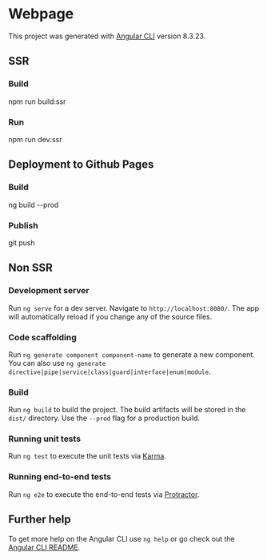 # Webpage

This project was generated with [Angular CLI](https://github.com/angular/angular-cli) version 8.3.23.

## SSR

### Build

npm run build:ssr

### Run

npm run dev:ssr

## Deployment to Github Pages

### Build

ng build --prod

### Publish

git push

## Non SSR

### Development server

Run `ng serve` for a dev server. Navigate to `http://localhost:8080/`. The app will automatically reload if you change any of the source files.

### Code scaffolding

Run `ng generate component component-name` to generate a new component. You can also use `ng generate directive|pipe|service|class|guard|interface|enum|module`.

### Build

Run `ng build` to build the project. The build artifacts will be stored in the `dist/` directory. Use the `--prod` flag for a production build.

### Running unit tests

Run `ng test` to execute the unit tests via [Karma](https://karma-runner.github.io).

### Running end-to-end tests

Run `ng e2e` to execute the end-to-end tests via [Protractor](http://www.protractortest.org/).

## Further help

To get more help on the Angular CLI use `ng help` or go check out the [Angular CLI README](https://github.com/angular/angular-cli/blob/master/README.md).
